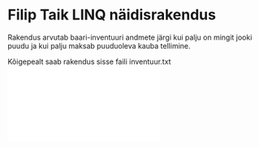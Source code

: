 # Filip Taik LINQ näidisrakendus

Rakendus arvutab baari-inventuuri andmete järgi kui palju on mingit jooki puudu ja kui palju maksab puuduoleva kauba tellimine.

Kõigepealt saab rakendus sisse faili inventuur.txt
![](LINQ2.txt)